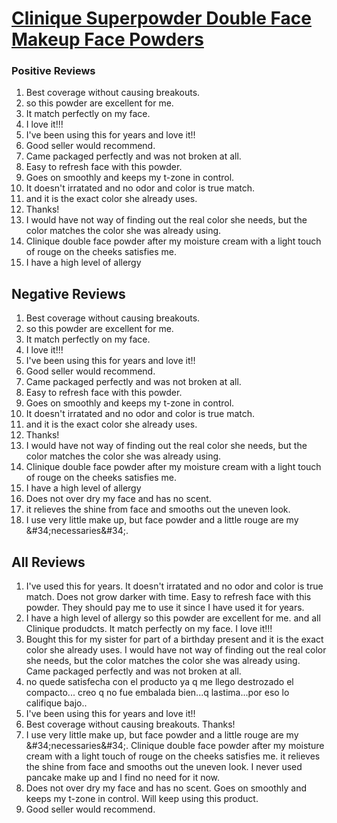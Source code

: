 # [Clinique Superpowder Double Face Makeup Face Powders](https://products.checkmycream.com/products/Clinique-Superpowder-Double-Face-Makeup-Face-Powders.html)

### Positive Reviews

<ol>
      <li>Best coverage without causing breakouts.</li>
      <li>so this powder are excellent for me.  </li>
      <li>It match perfectly on my face.  </li>
      <li>I love it!!!</li>
      <li>I&#x27;ve been using this for years and love it!!</li>
      <li>Good seller would recommend.</li>
      <li>Came packaged perfectly and was not broken at all.</li>
      <li>Easy to refresh face with this powder.  </li>
      <li>Goes on smoothly and keeps my t-zone in control.</li>
      <li>It doesn&#x27;t irratated and no odor and color is true match.  </li>
      <li>and it is the exact color she already uses.</li>
      <li>Thanks!</li>
      <li>I would have not way of finding out the real color she needs, but the color matches the color she was already using.</li>
      <li>Clinique double face powder after my moisture cream with a light touch of rouge on the cheeks satisfies me.</li>
      <li>I have a high level of allergy</li>
</ol>


<h2>Negative Reviews</h2>
<ol>
<li> Best coverage without causing breakouts.</li>
<li> so this powder are excellent for me.  </li>
<li> It match perfectly on my face.  </li>
<li> I love it!!!</li>
<li> I&#x27;ve been using this for years and love it!!</li>
<li> Good seller would recommend.</li>
<li> Came packaged perfectly and was not broken at all.</li>
<li> Easy to refresh face with this powder.  </li>
<li> Goes on smoothly and keeps my t-zone in control.</li>
<li> It doesn&#x27;t irratated and no odor and color is true match.  </li>
<li> and it is the exact color she already uses.</li>
<li> Thanks!</li>
<li> I would have not way of finding out the real color she needs, but the color matches the color she was already using.</li>
<li> Clinique double face powder after my moisture cream with a light touch of rouge on the cheeks satisfies me.</li>
<li> I have a high level of allergy</li>
<li> Does not over dry my face and has no scent.</li>
<li> it relieves the shine from face and smooths out the uneven look.</li>
<li> I use very little make up, but face powder and a little rouge are my &amp;#34;necessaries&amp;#34;.</li>
</ol>

<h2>All Reviews</h2>

<ol>
    <li> I&#x27;ve used this for years.  It doesn&#x27;t irratated and no odor and color is true match.  Does not grow darker with time.  Easy to refresh face with this powder.  They should pay me to use it since I have used it for years.</li>
    <li> I have a high level of allergy so this powder are excellent for me.  and all Clinique produdcts.  It match perfectly on my face.  I love it!!!</li>
    <li> Bought this for my sister for part of a birthday present and it is the exact color she already uses. I would have not way of finding out the real color she needs, but the color matches the color she was already using. Came packaged perfectly and was not broken at all.</li>
    <li> no quede satisfecha con el producto ya q me llego destrozado el compacto... creo q no fue embalada bien...q lastima...por eso lo califique bajo..</li>
    <li> I&#x27;ve been using this for years and love it!!</li>
    <li> Best coverage without causing breakouts. Thanks!</li>
    <li> I use very little make up, but face powder and a little rouge are my &amp;#34;necessaries&amp;#34;. Clinique double face powder after my moisture cream with a light touch of rouge on the cheeks satisfies me. it relieves the shine from face and smooths out the uneven look. I never used pancake make up and I find no need for it now.</li>
    <li> Does not over dry my face and has no scent. Goes on smoothly and keeps my t-zone in control. Will keep using this product.</li>
    <li> Good seller would recommend.</li>
</ol>




